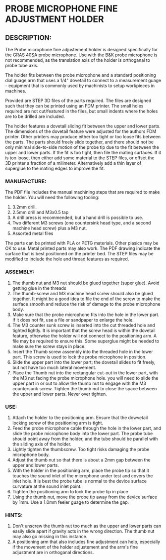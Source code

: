 # PROBE MICROPHONE FINE ADJUSTMENT HOLDER

## DESCRIPTION:
The Probe microphone fine adjustement holder is designed specifically for the GRAS 40SA probe microphone. Use with the B&K probe microphone is not recommended, as the translation axis of the holder is orthoganal to probe tube axis.

The holder fits between the probe microphone and a standard positioning dial guage arm that uses a 1/4" dovetail to connect to a measurement guage - equipment that is commonly used by machinists to setup workpieces in machines.

Provided are STEP 3D files of the parts required. The files are designed such that they can be printed using an FDM printer. The small holes required are not cut/featured in the files, but small indents where the holes are to be drilled are included. 

The holder features a dovetail sliding fit between the upper and lower parts. The dimensions of the dovetail feature were adjusted for the authors FDM printer. Other printers may produce either too tight or too loose fits between the parts. The parts should freely slide together, and there should not be only minimal side-to-side motion of the probe tip due to the fit between the upper and lower parts. If the fit is too tight, then file the mating surfaces. If it is too loose, then either add some material to the STEP files, or offset the 3D printer a fraction of a milimeter. Alternatively add a thin layer of superglue to the mating edges to improve the fit. 

### MANUFACTURE:
The PDF file includes the manual machining steps that are required to make the holder. You will need the following tooling:
1. 3.2mm drill.
2. 2.5mm drill and M3x0.5 tap
3. A drill press is recommended, but a hand drill is possible to use.
4. Two different M3 screws (one countersink head type, and a second machine head screw) plus a M3 nut.
5. Assorted metal files

The parts can be printed with PLA or PETG materials. Other plasics may be OK to use. Metal printed parts may also work. The PDF drawing indicate the surface that is best positioned on the printer bed. The STEP files may be modified to include the hole and thread features as required. 

### ASSEMBLY:
1. The thumb nut and M3 nut should be glued together (super glue). Avoid getting glue in the threads
2. The thumb-screw and M3 machine head screw should also be glued together. It might be a good idea to file the end of the screw to make the surface smooth and reduce the risk of damage to the probe microphone body.
3. Make sure that the probe microphone fits into the hole in the lower part. If it does not fit, use a file or sandpaper to enlarge the hole.
4. The M3 counter sunk screw is inserted into the cut threaded hole and tighted lightly. It is important that the screw head is within the dovetail feature, otherwise the holder will not connect to the positioning arm. A file may be required to ensure this. Some superglue might be needed to make sure the screw stays in place. 
5. Insert the Thumb screw assembly into the threaded hole in the lower part. This screw is used to lock the probe microphone in position. 
6. Slide the upper part into the lower part; the dovetail slides to fit freely, but not have too much lateral movement.
7. Place the Thumb nut into the rectangular cut-out in the lower part, with the M3 nut facing the probe microphone hole. you will need to slide the upper part in or out to allow the thumb nut to engage with the M3 countersunk screw. Tighten the thumb nut to close the space between the upper and lower parts. Never over tighten.

### USE:
1. Attach the holder to the positioning arm. Ensure that the dowvetail locking screw of the positioning arm is tight.
2. Feed the probe microphone cable through the hole in the lower part, and slide the probe microphone body into the lower part. The probe tube should point away from the holder, and the tube should be parallel with the sliding axis of the holder.
3. Lightly tighten the thumbscrew. Too tight risks damaging the probe microphone body. 
4. Adjust the thumb nut so that there is about a 2mm gap between the upper and lower parts.
5. With the holder in the positioning arm, place the probe tip so that it touches the sound inlet of the microphone under test and covers the inlet hole. It is best the probe tube is normal to the device surface curvature at the sound inlet point. 
6. Tighten the positioning arm to lock the probe tip in place
7. Using the thumb nut, move the probe tip away from the device surface by 1mm. Use a 1.0mm feeler guage to determine the gap.

### HINTS:
1. Don't unscrew the thumb nut too much as the upper and lower parts can easily slide apart if gravity acts in the wrong direction. The thumb nut may also go missing in this instance. 
2. A positioning arm that also includes fine adjustment can help, especially if the movement of the holder adjustement and the arm's fine adjustment are in orthoganal directions.  


